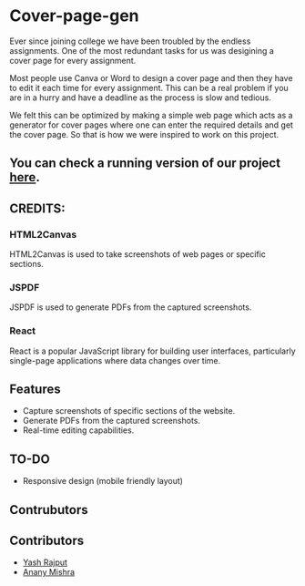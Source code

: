 # Cover-page-gen

Ever since joining college we have been troubled by the endless assignments. One of the most redundant tasks for us was desigining a cover page for every assignment.

Most people use Canva or Word to design a cover page and then they have to edit it each time for every assignment. This can be a real problem if you are in a hurry and have a deadline as the process is slow and tedious.

We felt this can be optimized by making a simple web page which acts as a generator for cover pages where one can enter the required details and get the cover page. So that is how we were inspired to work on this project.

## You can check a running version of our project [here][0].

## CREDITS:
### HTML2Canvas
HTML2Canvas is used to take screenshots of web pages or specific sections.

### JSPDF
JSPDF is used to generate PDFs from the captured screenshots.

### React
React is a popular JavaScript library for building user interfaces, particularly single-page applications where data changes over time.

## Features
- Capture screenshots of specific sections of the website.
- Generate PDFs from the captured screenshots.
- Real-time editing capabilities.

## TO-DO
- Responsive design (mobile friendly layout)

## Contrubutors 
## Contributors 
- [Yash Rajput][1]
- [Anany Mishra][2]

[0]: https://frontpagecreator.vercel.app/ "here"
[1]: https://github.com/YashTheLearner "Yash Rajput"
[2]: https://github.com/ananymishra "Anany Mishra"
